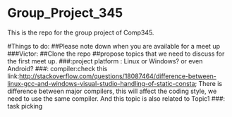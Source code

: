 Group_Project_345
=================

This is the repo for the group project of Comp345.

#Things to do:
##Please note down when you are available for a meet up
###Victor: 
##Clone the repo
##propose topics that we need to discuss for the first meet up.
###:project platform : Linux or Windows? or even Android?
###: compiler:check this link:http://stackoverflow.com/questions/18087464/difference-between-linux-gcc-and-windows-visual-studio-handling-of-static-consta; There is difference between major compilers, this will affect the coding style, we need to use the same compiler. And this topic is also related to Topic1
###: task picking
